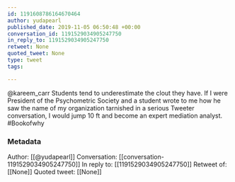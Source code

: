 ```yaml
---
id: 1191608786164670464
author: yudapearl
published_date: 2019-11-05 06:50:48 +00:00
conversation_id: 1191529034905247750
in_reply_to: 1191529034905247750
retweet: None
quoted_tweet: None
type: tweet
tags:

---
```


@kareem_carr Students tend to underestimate the clout they have. If I were President of the Psychometric Society  and a student wrote to me how he saw the name of my organization tarnished in a serious Tweeter conversation, I would jump 10 ft and become an expert mediation analyst. #Bookofwhy

### Metadata

Author: [[@yudapearl]]
Conversation: [[conversation-1191529034905247750]]
In reply to: [[1191529034905247750]]
Retweet of: [[None]]
Quoted tweet: [[None]]
